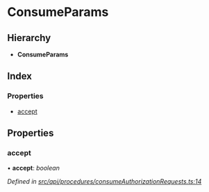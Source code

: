 # ConsumeParams

## Hierarchy

* **ConsumeParams**

## Index

### Properties

* [accept](consumeparams.md#accept)

## Properties

### accept

• **accept**: _boolean_

_Defined in_ [_src/api/procedures/consumeAuthorizationRequests.ts:14_](https://github.com/PolymathNetwork/polymesh-sdk/blob/da32f46a/src/api/procedures/consumeAuthorizationRequests.ts#L14)

